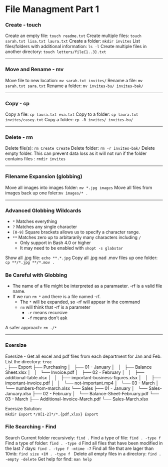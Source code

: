 # File Managment Part 1

### Create - touch

Create an empty file: `touch readme.txt`
Create multiple files: `touch sarah.txt lisa.txt laura.txt`
Create a folder: `mkdir invites`
List files/folders with additional information: `ls -l`
Create multiple files in another directory: `touch letters/file{1..3}.txt`

---

### Move and Rename - mv

Move file to new location: `mv sarah.txt invites/`
Rename a file: `mv sarah.txt sara.txt`
Rename a folder: `mv invites-bu/ invites-bak/`

---

### Copy - cp

Copy a file: `cp laura.txt eva.txt`
Copy to a folder: `cp laura.txt invites/casey.txt`
Copy a folder: `cp -R invites/ invites-bu/`

---

### Delete - rm

Delete file(s): `rm Create Create`
Delete folder: `rm -r invites-bak/`
Delete empty folder. This can prevent data loss as it will not run if the folder contains files : `rmdir invites`

---

### Filename Expansion (globbing)

Move all images into images folder: `mv *.jpg images`
Move all files from images back up one foler:`mv images/* .`

---

### Advanced Globbing Wildcards

- `*` Matches everything
- `?` Matches any single character
- `[0-9]` Square brackets allows us to specify a character range.
- `**` Matches zero up to arbitararily many characters including `/`
  - Only support in Bash 4.0 or higher
  - It may need to be enabled with `shopt -s glabstar`

Show all .jpg file: `echo **.*.jpg`
Copy all .jpg nad .mov files up one folder: `cp **/*.jpg **/*.mov .`

### Be Careful with Globbing

- The name of a file might be interpreted as a paramaeter. -rf is a valid file name.
- If we run `rm *` and there is a file named -rf.
  - The `*` will be expanded, so -rf will appear in the command
  - `rm` will think that -rf is a parameter
    - `-r` means recursive
    - `-f` means don't ask

A safer approach: `rm ./*`

---

### Exersize

Exersize - Get all excel and pdf files from each department for Jan and Feb.<br>
List the directory: `tree`<br>
.
├── Export
├── Purchasing
│   ├── 01 - January
│   │   ├── Balance Sheet.xlsx
│   │   └── Invoice.pdf
│   ├── 02 - February
│   │   ├── additional-table.xlsx
│   │   ├── important-business-figures.xlsx
│   │   ├── important-invoice.pdf
│   │   └── not-important.mp4
│   └── 03 - March
│   └── numbers-from-march.xlsx
└── Sales
├── 01 - January
│   └── Sales-January.xlsx
├── 02 - February
│   └── Balance-Sheet-February.pdf
└── 03 - March
├── Additional-Invoice-March.pdf
└── Sales-March.xlsx

Exersize Solution:<br>
`mkdir Export`
`*/0[1-2]*/*.{pdf,xlsx} Export`

### File Searching - Find

Search Current folder recursively: `find .`
Find a type of file: `find . -type f`
Find a type of folder: `find . -type d`
Find all files that have been modified in the last 7 days: `find . -type f -mtime -7`
Find all file that are lager than 10mb: `find size +1M . -type f `
Delete all empty files in a directory: `find . -empty -delete`
Get help for find: `man help`
